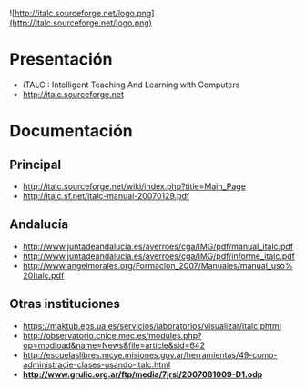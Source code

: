

![http://italc.sourceforge.net/logo.png](http://italc.sourceforge.net/logo.png)
# Presentación #
  * iTALC : Intelligent Teaching And Learning with Computers
  * http://italc.sourceforge.net
# Documentación #
## Principal ##
  * http://italc.sourceforge.net/wiki/index.php?title=Main_Page
  * http://italc.sf.net/italc-manual-20070129.pdf
## Andalucía ##
  * http://www.juntadeandalucia.es/averroes/cga/IMG/pdf/manual_italc.pdf
  * http://www.juntadeandalucia.es/averroes/cga/IMG/pdf/informe_italc.pdf
  * http://www.angelmorales.org/Formacion_2007/Manuales/manual_uso%20Italc.pdf
## Otras instituciones ##
  * https://maktub.eps.ua.es/servicios/laboratorios/visualizar/italc.phtml
  * http://observatorio.cnice.mec.es/modules.php?op=modload&name=News&file=article&sid=642
  * http://escuelaslibres.mcye.misiones.gov.ar/herramientas/49-como-administracie-clases-usando-italc.html
  * **http://www.grulic.org.ar/ftp/media/7jrsl/2007081009-D1.odp**